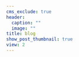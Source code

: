 ```yaml
---
cms_exclude: true
header:
  caption: ""
  image: ""
title: blog
show_post_thumbnail: true
view: 2
---
```


